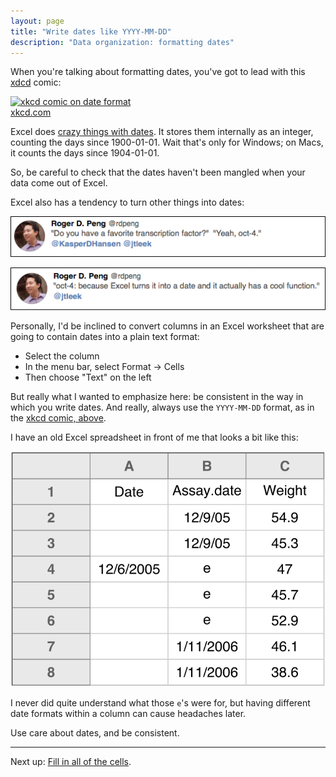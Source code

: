 ```yaml
---
layout: page
title: "Write dates like YYYY-MM-DD"
description: "Data organization: formatting dates"
---
```





When you're talking about formatting dates, you've got to lead with
this [xdcd](https://xkcd.com) comic:

[![xkcd comic on date format](https://imgs.xkcd.com/comics/iso_8601.png)](https://xkcd.com/1179/)
<br/> [xkcd.com](https://xkcd.com/1179/)

Excel does
[crazy things with dates](https://storify.com/kara_woo/excel-date-system-fiasco). It
stores them internally as an integer, counting the days since
1900-01-01. Wait that's only for Windows; on Macs, it counts the days
since 1904-01-01.

So, be careful to check that the dates haven't been mangled when your
data come out of Excel.

Excel also has a tendency to turn other things into dates:

[![first oct-4 tweet](../assets/pics/oct4_tweet_1.png)](https://twitter.com/rdpeng/status/622067081748463616)

[![second oct-4 tweet](../assets/pics/oct4_tweet_2.png)](https://twitter.com/rdpeng/status/622067435022123008)

Personally, I'd be inclined to convert columns in an Excel worksheet
that are going to contain dates into a plain text format:

- Select the column
- In the menu bar, select Format → Cells
- Then choose "Text" on the left

But really what I wanted to emphasize here: be consistent in the way
in which you write dates. And really, always use the `YYYY-MM-DD`
format, as in the [xkcd comic, above](https://xkcd.com/1179/).

I have an old Excel spreadsheet in front of me that looks a bit like
this:

![plot of chunk bad_dates](Figs/dates-bad_dates-1.svg) 

I never did quite understand what those `e`'s were for, but having
different date formats within a column can cause headaches later.

Use care about dates, and be consistent.

---

Next up: [Fill in all of the cells](no_empty_cells.html).

